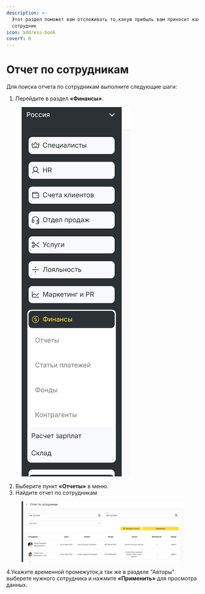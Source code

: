 ```yaml
---
description: >-
  Этот раздел поможет вам отслеживать то,какую прибыль вам приносит каждый
  сотрудник
icon: address-book
coverY: 0
---
```


# Отчет по сотрудникам

Для поиска отчета по сотрудникам выполните следующие шаги:

1. Перейдите в раздел **«Финансы»**.

<figure><img src="../../../.gitbook/assets/image (212).png" alt=""><figcaption></figcaption></figure>

2. Выберите пункт **«Отчеты»** в меню.
3. Найдите отчет по сотрудникам

<figure><img src="../../../.gitbook/assets/image (214).png" alt=""><figcaption></figcaption></figure>

4.Укажите временной промежуток,а так же в разделе "Авторы" выберете нужного сотрудника и нажмите **«Применить»** для просмотра данных.
